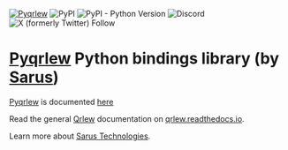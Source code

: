 [![Pyqrlew](https://github.com/Qrlew/pyqrlew/actions/workflows/ci.yml/badge.svg)](https://github.com/Qrlew/pyqrlew/actions)
![PyPI](https://img.shields.io/pypi/v/pyqrlew)
![PyPI - Python Version](https://img.shields.io/pypi/pyversions/pyqrlew)
![Discord](https://img.shields.io/discord/1194338163989172364?logo=Discord)
![X (formerly Twitter) Follow](https://img.shields.io/twitter/follow/sarus_tech)
# [Pyqrlew](https://pyqrlew.github.io/) Python bindings library (by [Sarus](https://www.sarus.tech/))

[Pyqrlew](https://pypi.org/project/pyqrlew/) is documented [here](https://pyqrlew.readthedocs.io/en/latest/)

Read the general [Qrlew](https://qrlew.github.io/) documentation on [qrlew.readthedocs.io](https://qrlew.readthedocs.io/en/latest/).

Learn more about [Sarus Technologies](https://sarus.tech/).